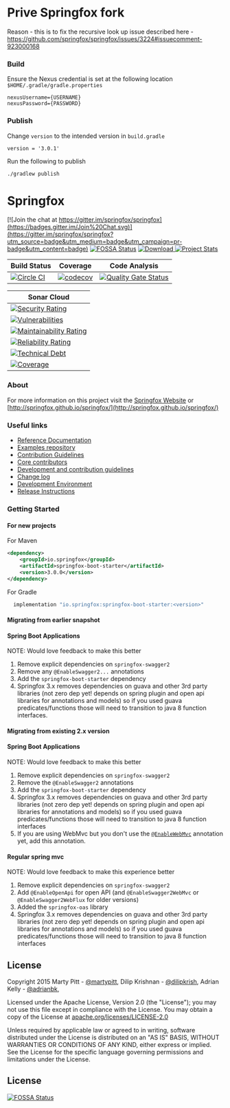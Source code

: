 # Prive Springfox fork

Reason - this is to fix the recursive look up issue described here - https://github.com/springfox/springfox/issues/3224#issuecomment-923000168

### Build

Ensure the Nexus credential is set at the following location `$HOME/.gradle/gradle.properties`

```
nexusUsername={USERNAME}
nexusPassword={PASSWORD}
```

### Publish

Change `version` to the intended version in `build.gradle`

```
version = '3.0.1'
```

Run the following to publish

```
./gradlew publish
```





# Springfox

[![Join the chat at https://gitter.im/springfox/springfox](https://badges.gitter.im/Join%20Chat.svg)](https://gitter.im/springfox/springfox?utm_source=badge&utm_medium=badge&utm_campaign=pr-badge&utm_content=badge)
[![FOSSA Status](https://app.fossa.io/api/projects/git%2Bgithub.com%2Fspringfox%2Fspringfox.svg?type=shield)](https://app.fossa.io/projects/git%2Bgithub.com%2Fspringfox%2Fspringfox?ref=badge_shield)
[ ![Download](https://api.bintray.com/packages/springfox/maven-repo/springfox/images/download.svg) ](https://bintray.com/springfox/maven-repo/springfox/_latestVersion) 
[![Project Stats](https://www.openhub.net/p/springfox/widgets/project_thin_badge.gif)](https://www.openhub.net/p/springfox)

| Build Status  | Coverage   | Code Analysis |
|---|---|---|
|[![Circle CI](https://circleci.com/gh/springfox/springfox/tree/master.svg?style=svg)](https://circleci.com/gh/springfox/springfox/tree/master)|[![codecov](https://codecov.io/gh/springfox/springfox/branch/master/graph/badge.svg)](https://codecov.io/gh/springfox/springfox) |[![Quality Gate Status](https://sonarcloud.io/api/project_badges/measure?project=springfox_springfox&metric=alert_status)](https://sonarcloud.io/dashboard?id=springfox_springfox)|

| Sonar Cloud |
|------------ |
|[![Security Rating](https://sonarcloud.io/api/project_badges/measure?project=springfox_springfox&metric=security_rating)](https://sonarcloud.io/dashboard?id=springfox_springfox)|
|[![Vulnerabilities](https://sonarcloud.io/api/project_badges/measure?project=springfox_springfox&metric=vulnerabilities)](https://sonarcloud.io/dashboard?id=springfox_springfox)|
|[![Maintainability Rating](https://sonarcloud.io/api/project_badges/measure?project=springfox_springfox&metric=sqale_rating)](https://sonarcloud.io/dashboard?id=springfox_springfox)|
|[![Reliability Rating](https://sonarcloud.io/api/project_badges/measure?project=springfox_springfox&metric=reliability_rating)](https://sonarcloud.io/dashboard?id=springfox_springfox)|
|[![Technical Debt](https://sonarcloud.io/api/project_badges/measure?project=springfox_springfox&metric=sqale_index)](https://sonarcloud.io/dashboard?id=springfox_springfox)|
|[![Coverage](https://sonarcloud.io/api/project_badges/measure?project=springfox_springfox&metric=coverage)](https://sonarcloud.io/dashboard?id=springfox_springfox)|

### About
For more information on this project visit the [Springfox Website](http://springfox.io) or
 [http://springfox.github.io/springfox/](http://springfox.github.io/springfox/)

### Useful links
- [Reference Documentation](http://springfox.io)
- [Examples repository](https://github.com/springfox/springfox-demos)
- [Contribution Guidelines](https://github.com/springfox/springfox/wiki/Contribution-guidelines)
- [Core contributors](http://springfox.github.io/springfox/contributors.html)
- [Development and contribution guidelines](https://github.com/martypitt/swagger-springmvc/wiki/Development)
- [Change log](docs/release-notes.md)
- [Development Environment](http://springfox.github.io/springfox/docs/current/#development-environment)
- [Release Instructions](http://springfox.github.io/springfox/docs/current/#releasing)

### Getting Started

#### For new projects
For Maven
```xml 
<dependency>
    <groupId>io.springfox</groupId>
    <artifactId>springfox-boot-starter</artifactId>
    <version>3.0.0</version>
</dependency>

```

For Gradle
```gradle 
  implementation "io.springfox:springfox-boot-starter:<version>"
```
#### Migrating from earlier snapshot 
#### Spring Boot Applications
NOTE: Would love feedback to make this better
1. Remove explicit dependencies on `springfox-swagger2`
2. Remove any `@EnableSwagger2...` annotations
3. Add the `springfox-boot-starter` dependency
4. Springfox 3.x removes dependencies on guava and other 3rd party libraries (not zero dep yet! depends on spring plugin
and open api libraries for annotations and models) so if you used guava predicates/functions those will need to 
transition to java 8 function interfaces.

#### Migrating from existing 2.x version
#### Spring Boot Applications
NOTE: Would love feedback to make this better
1. Remove explicit dependencies on `springfox-swagger2`
2. Remove the `@EnableSwagger2` annotations
3. Add the `springfox-boot-starter` dependency
4. Springfox 3.x removes dependencies on guava and other 3rd party libraries (not zero dep yet! depends on spring plugin
and open api libraries for annotations and models) so if you used guava predicates/functions those will need to 
transition to java 8 function interfaces 
5. If you are using WebMvc but you don't use the [`@EnableWebMvc`](https://docs.spring.io/spring-framework/docs/current/javadoc-api/org/springframework/web/servlet/config/annotation/EnableWebMvc.html) annotation yet, add this annotation.

#### Regular spring mvc  
NOTE: Would love feedback to make this experience better
1. Remove explicit dependencies on `springfox-swagger2`
2. Add `@EnableOpenApi` for open API (and `@EnableSwagger2WebMvc` or `@EnableSwagger2WebFlux` for older versions)  
3. Added the `springfox-oas` library 
4. Springfox 3.x removes dependencies on guava and other 3rd party libraries (not zero dep yet! depends on spring plugin
and open api libraries for annotations and models) so if you used guava predicates/functions those will need to 
transition to java 8 function interfaces 


License
-------

Copyright 2015 Marty Pitt - [@martypitt](https://github.com/martypitt), Dilip Krishnan - [@dilipkrish](https://github.com/dilipkrish),
Adrian Kelly -  [@adrianbk](https://github.com/adrianbk),

Licensed under the Apache License, Version 2.0 (the "License");
you may not use this file except in compliance with the License.
You may obtain a copy of the License at [apache.org/licenses/LICENSE-2.0](http://www.apache.org/licenses/LICENSE-2.0)

Unless required by applicable law or agreed to in writing, software
distributed under the License is distributed on an "AS IS" BASIS,
WITHOUT WARRANTIES OR CONDITIONS OF ANY KIND, either express or implied.
See the License for the specific language governing permissions and
limitations under the License.


## License
[![FOSSA Status](https://app.fossa.io/api/projects/git%2Bgithub.com%2Fspringfox%2Fspringfox.svg?type=large)](https://app.fossa.io/projects/git%2Bgithub.com%2Fspringfox%2Fspringfox?ref=badge_large)

